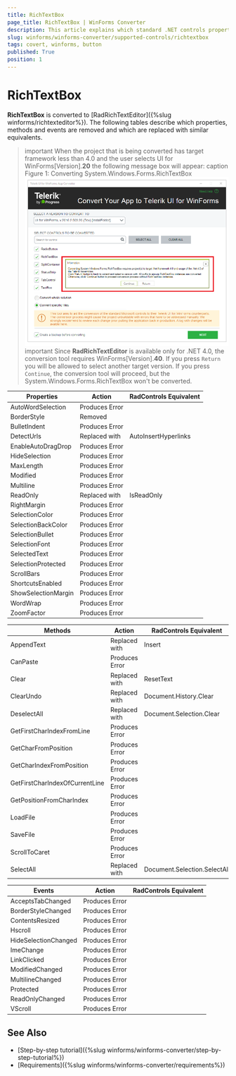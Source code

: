 ```yaml
---
title: RichTextBox
page_title: RichTextBox | WinForms Converter
description: This article explains which standard .NET controls properties are removed and which are replaced with similar equivalents. 
slug: winforms/winforms-converter/supported-controls/richtextbox
tags: covert, winforms, button
published: True
position: 1
---
```


# RichTextBox

__RichTextBox__ is converted to [RadRichTextEditor]({%slug winforms/richtexteditor%}). The following tables describe which properties, methods and events are removed and which are replaced with similar equivalents.

>important When the project that is being converted has target framework less than 4.0 and the user selects UI for WinForms[Version].__20__ the following message box will appear:
>caption Figure 1: Converting System.Windows.Forms.RichTextBox
![winforms-converter-supported-control-richtextbox001](images/winforms-converter-supported-control-richtextbox001.png)
>important Since __RadRichTextEditor__ is available only for .NET 4.0, the conversion tool requires WinForms[Version].__40__. If you press `Return` you will be allowed to select another target version. If you press `Continue`, the conversion tool will proceed, but the System.Windows.Forms.RichTextBox won't be converted.
>
|Properties|Action|RadControls Equivalent|
|---|---|---|
|AutoWordSelection|Produces Error||
|BorderStyle|Removed||
|BulletIndent|Produces Error||
|DetectUrls|Replaced with|AutoInsertHyperlinks|
|EnableAutoDragDrop|Produces Error||
|HideSelection|Produces Error||
|MaxLength|Produces Error||
|Modified|Produces Error||
|Multiline|Produces Error||
|ReadOnly|Replaced with|IsReadOnly|
|RightMargin|Produces Error||
|SelectionColor|Produces Error||
|SelectionBackColor|Produces Error||
|SelectionBullet|Produces Error||
|SelectionFont|Produces Error||
|SelectedText|Produces Error||
|SelectionProtected|Produces Error||
|ScrollBars|Produces Error||
|ShortcutsEnabled |Produces Error||
|ShowSelectionMargin|Produces Error||
|WordWrap |Produces Error||
|ZoomFactor|Produces Error||

|Methods|Action|RadControls Equivalent|
|---|---|---|
|AppendText|Replaced with|Insert|
|CanPaste|Produces Error|
|Clear|Replaced with|ResetText|
|ClearUndo|Replaced with|Document.History.Clear|
|DeselectAll|Replaced with|Document.Selection.Clear|
|GetFirstCharIndexFromLine|Produces Error||
|GetCharFromPosition|Produces Error||
|GetCharIndexFromPosition|Produces Error||
|GetFirstCharIndexOfCurrentLine|Produces Error||
|GetPositionFromCharIndex|Produces Error||
|LoadFile|Produces Error||
|SaveFile|Produces Error||
|ScrollToCaret|Produces Error||
|SelectAll|Replaced with|Document.Selection.SelectAll|

|Events|Action|RadControls Equivalent|
|---|---|---|
|AcceptsTabChanged|Produces Error||
|BorderStyleChanged|Produces Error||
|ContentsResized |Produces Error||
|Hscroll|Produces Error||
|HideSelectionChanged|Produces Error||
|ImeChange|Produces Error||
|LinkClicked|Produces Error||
|ModifiedChanged|Produces Error||
|MultilineChanged|Produces Error||
|Protected|Produces Error||
|ReadOnlyChanged|Produces Error||
|VScroll |Produces Error||

## See Also

* [Step-by-step tutorial]({%slug winforms/winforms-converter/step-by-step-tutorial%})
* [Requirements]({%slug winforms/winforms-converter/requirements%})